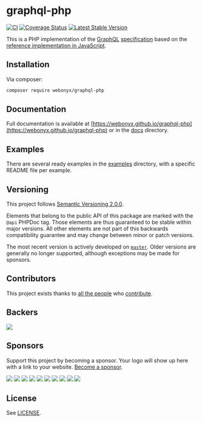 # graphql-php

[![CI](https://github.com/webonyx/graphql-php/workflows/CI/badge.svg)](https://github.com/webonyx/graphql-php/actions?query=workflow:CI+branch:master)
[![Coverage Status](https://codecov.io/gh/webonyx/graphql-php/branch/master/graph/badge.svg)](https://codecov.io/gh/webonyx/graphql-php/branch/master)
[![Latest Stable Version](https://poser.pugx.org/webonyx/graphql-php/version)](https://packagist.org/packages/webonyx/graphql-php)

This is a PHP implementation of the [GraphQL](https://graphql.org) [specification](https://github.com/graphql/graphql-spec)
based on the [reference implementation in JavaScript](https://github.com/graphql/graphql-js).

## Installation

Via composer:

```sh
composer require webonyx/graphql-php
```

## Documentation

Full documentation is available at [https://webonyx.github.io/graphql-php](https://webonyx.github.io/graphql-php)
or in the [docs](docs) directory.

## Examples

There are several ready examples in the [examples](examples) directory,
with a specific README file per example.

## Versioning

This project follows [Semantic Versioning 2.0.0](https://semver.org/spec/v2.0.0.html).

Elements that belong to the public API of this package are marked with the `@api` PHPDoc tag.
Those elements are thus guaranteed to be stable within major versions. All other elements are
not part of this backwards compatibility guarantee and may change between minor or patch versions.

The most recent version is actively developed on [`master`](https://github.com/webonyx/graphql-php/tree/master).
Older versions are generally no longer supported, although exceptions may be made for sponsors.

## Contributors

This project exists thanks to [all the people](https://github.com/webonyx/graphql-php/graphs/contributors) who [contribute](CONTRIBUTING.md).

## Backers

<a href="https://opencollective.com/webonyx-graphql-php#backers" target="_blank"><img src="https://opencollective.com/webonyx-graphql-php/backers.svg?width=890"></a>

## Sponsors

Support this project by becoming a sponsor. Your logo will show up here with a link to your website. [Become a sponsor](https://opencollective.com/webonyx-graphql-php#sponsor).

<a href="https://opencollective.com/webonyx-graphql-php/sponsor/0/website" target="_blank"><img src="https://opencollective.com/webonyx-graphql-php/sponsor/0/avatar.svg"></a>
<a href="https://opencollective.com/webonyx-graphql-php/sponsor/1/website" target="_blank"><img src="https://opencollective.com/webonyx-graphql-php/sponsor/1/avatar.svg"></a>
<a href="https://opencollective.com/webonyx-graphql-php/sponsor/2/website" target="_blank"><img src="https://opencollective.com/webonyx-graphql-php/sponsor/2/avatar.svg"></a>
<a href="https://opencollective.com/webonyx-graphql-php/sponsor/3/website" target="_blank"><img src="https://opencollective.com/webonyx-graphql-php/sponsor/3/avatar.svg"></a>
<a href="https://opencollective.com/webonyx-graphql-php/sponsor/4/website" target="_blank"><img src="https://opencollective.com/webonyx-graphql-php/sponsor/4/avatar.svg"></a>
<a href="https://opencollective.com/webonyx-graphql-php/sponsor/5/website" target="_blank"><img src="https://opencollective.com/webonyx-graphql-php/sponsor/5/avatar.svg"></a>
<a href="https://opencollective.com/webonyx-graphql-php/sponsor/6/website" target="_blank"><img src="https://opencollective.com/webonyx-graphql-php/sponsor/6/avatar.svg"></a>
<a href="https://opencollective.com/webonyx-graphql-php/sponsor/7/website" target="_blank"><img src="https://opencollective.com/webonyx-graphql-php/sponsor/7/avatar.svg"></a>
<a href="https://opencollective.com/webonyx-graphql-php/sponsor/8/website" target="_blank"><img src="https://opencollective.com/webonyx-graphql-php/sponsor/8/avatar.svg"></a>
<a href="https://opencollective.com/webonyx-graphql-php/sponsor/9/website" target="_blank"><img src="https://opencollective.com/webonyx-graphql-php/sponsor/9/avatar.svg"></a>

## License

See [LICENSE](LICENSE).
